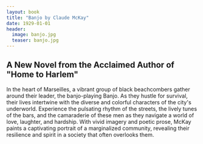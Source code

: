 ```yaml
---
layout: book
title: "Banjo by Claude McKay"
date: 1929-01-01
header:
  image: banjo.jpg
  teaser: banjo.jpg
---
```


## A New Novel from the Acclaimed Author of "Home to Harlem"

In the heart of Marseilles, a vibrant group of black beachcombers gather around their leader, the banjo-playing Banjo. As they hustle for survival, their lives intertwine with the diverse and colorful characters of the city's underworld. Experience the pulsating rhythm of the streets, the lively tunes of the bars, and the camaraderie of these men as they navigate a world of love, laughter, and hardship. With vivid imagery and poetic prose, McKay paints a captivating portrait of a marginalized community, revealing their resilience and spirit in a society that often overlooks them.